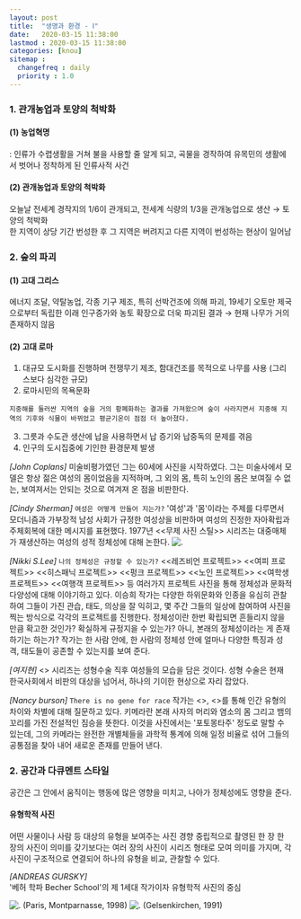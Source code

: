 ```yaml
---
layout: post
title:  "생명과 환경 - Ⅰ"
date:   2020-03-15 11:38:00 
lastmod : 2020-03-15 11:38:00
categories: [knou]
sitemap :
  changefreq : daily
  priority : 1.0
---
```


### 1. 관개농업과 토양의 척박화

#### (1) 농업혁명
: 인류가 수렵생활을 거쳐 불을 사용할 줄 알게 되고, 곡물을 경작하여 유목민의 생활에서 벗어나 정착하게 된 인류사적 사건
<br>
#### (2) 관개농업과 토양의 척박화
오늘날 전세계 경작지의 1/6이 관개되고, 전세계 식량의 1/3을 관개농업으로 생산 → 토양의 척박화
<br>
한 지역이 상당 기간 번성한 후 그 지역은 버려지고 다른 지역이 번성하는 현상이 일어남

### 2. 숲의 파괴
#### (1) 고대 그리스
에너지 조달, 약탈농업, 각종 기구 제조, 특히 선박건조에 의해 파괴,
19세기 오토만 제국으로부터 독립한 이래 인구증가와 농토 확장으로 더욱 파괴된 결과 → 현재 나무가 거의 존재하지 않음
#### (2) 고대 로마
1. 대규모 도시화를 진행하며 전쟁무기 제조, 함대건조를 목적으로 나무를 사용 (그리스보다 심각한 규모)
2. 로마시민의 목욕문화

`지중해를 둘러싼 지역의 숲을 거의 황폐화하는 결과를 가져왔으며
숲이 사라지면서 지중해 지역의 기후와 식물이 바뀌었고 평균기온이 점점 더 높아졌다.`

3. 그릇과 수도관 생산에 납을 사용하면서 납 증기와 납중독의 문제를 겪음
4. 인구의 도시집중에 기인한 환경문제 발생





_[John Coplans]_
미술비평가였던 그는 60세에 사진을 시작하였다. 그는 미술사에서 모델은 항상 젊은 여성의 몸이었음을 지적하며,
그 외의 몸, 특히 노인의 몸은 보여질 수 없는, 보여져서는 안되는 것으로 여겨져 온 점을 비판한다.

_[Cindy Sherman]_
`여성은 어떻게 만들어 지는가?`
'여성'과 '몸'이라는 주제를 다루면서 모더니즘과 가부장적 남성 사회가 규정한 여성상을 비판하며 여성의 진정한 자아확립과 주체회복에 대한 메시지를 표현했다. 1977년 <<무제 사진 스틸>> 시리즈는 대중매체가 재생산하는 여성의 성적 정체성에 대해 논한다.
![.](https://www.tate.org.uk/art/images/work/P/P11/P11518_9.jpg)
<br>

_[Nikki S.Lee]_
`나의 정체성은 규정할 수 있는가?`
<<레즈비언 프로젝트>> <<여피 프로젝트>> <<히스패닉 프로젝트>> <<펑크 프로젝트>> <<노인 프로젝트>> <<여학생 프로젝트>> <<여행객 프로젝트>> 등 여러가지 프로젝트 사진을 통해 정체성과 문화적 다양성에 대해 이야기하고 있다. 이승희 작가는 다양한 하위문화와 인종을 유심히 관찰하여 그들이 가진 관습, 태도, 의상을 잘 익히고, 몇 주간 그들의 일상에 참여하여 사진을 찍는 방식으로 각각의 프로젝트를 진행한다. 정체성이란 한번 확립되면 흔들리지 않을 만큼 확고한 것인가? 확실하게 규정지을 수 있는가? 아니, 본래의 정체성이라는 게 존재하기는 하는가? 작가는 한 사람 안에, 한 사람의 정체성 안에 얼마나 다양한 특징과 성격, 태도들이 공존할 수 있는지를 보여 준다.

_[여지현]_
<<The beauty>> 시리즈는 성형수술 직후 여성들의 모습을 담은 것이다. 성형 수술은 현재 한국사회에서 비판의 대상을 넘어서, 하나의 기이한 현상으로 자리 잡았다.

_[Nancy burson]_
`There is no gene for race`
작가는 <<Chimeara Series>>, <<machine Series>>를 통해 인간 유형의 차이와 차별에 대해 질문하고 있다. 키메라란 본래 사자의 머리와 염소의 몸 그리고 뱀의 꼬리를 가진 전설적인 짐승을 뜻한다. 이것을 사진에서는 '포토몽타주' 정도로 말할 수 있는데, 그의 카메라는 완전한 개별체들을 과학적 통계에 의해 일정 비율로 섞어 그들의 공통점을 찾아 내어 새로운 존재를 만들어 낸다.
 
<div class="divider"></div>

### 2. 공간과 다큐멘트 스타일

공간은 그 안에서 움직이는 행동에 많은 영향을 미치고, 나아가 정체성에도 영향을 준다.


#### 유형학적 사진
어떤 사물이나 사람 등 대상의 유형을 보여주는 사진 경향
중립적으로 촬영된 한 장 한 장의 사진이 의미를 갖기보다는 여러 장의 사진이 시리즈 형태로 모여 의미를 가지며, 각 사진이 구조적으로 연결되어 하나의 유형을 비교, 관찰할 수 있다.

_[ANDREAS GURSKY]_
<br>
'베허 학파 Becher School'의 제 1세대 작가이자 유형학적 사진의 중심

![.](https://t1.daumcdn.net/cfile/tistory/20656E3E51065F4A1E)
(Paris, Montparnasse, 1998)
![.](https://t1.daumcdn.net/cfile/tistory/275BBF3E51065F4A31)
(Gelsenkirchen, 1991)

